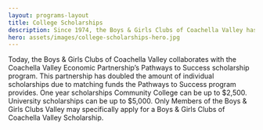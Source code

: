 ```yaml
---
layout: programs-layout
title: College Scholarships
description: Since 1974, the Boys & Girls Clubs of Coachella Valley has helped hundreds of families send their children to college. Our program is significant in that it is a renewable award. Once a student is on our program they are then eligible for continued funding throughout their college education.
hero: assets/images/college-scholarships-hero.jpg
---
```


Today, the Boys & Girls Clubs of Coachella Valley collaborates with the Coachella Valley Economic Partnership’s Pathways to Success scholarship program. This partnership has doubled the amount of individual scholarships due to matching funds the Pathways to Success program provides. One year scholarships Community College can be up to $2,500. University scholarships can be up to $5,000. Only Members of the Boys & Girls Clubs Valley may specifically apply for a Boys & Girls Clubs of Coachella Valley Scholarship.

<!-- # Eligibility Requirements

-   Be a member who is currently, or has been, an active participant in programs at one of the Boys & Girls Clubs of Coachella Valley’s clubhouses: Indio, La Quinta, Coachella, Mecca or Desert Hot Springs.
-   You must include an essay discussing your involvement with the Boys & Girls Clubs of Coachella Valley.
-   You must include a letter of recommendation from the unit director of the Boys & Girls Club that you attend.
-   You or your parents must have been permanent residents of the Coachella Valley over the past 3 years.
-   You must be a California high school graduate.
-   You must apply for federal financial aid using the Free Application for Federal Student Aid (FAFSA) : [www.fafsa.ed.gov](www.fafsa.ed.gov). If you are ineligible to complete the FAFSA, you must complete the California Student Aid Commission (CSAC) financial aid application: [www.calgrants.org](www.calgrants.org).
-   You must demonstrate financial need (as identified by academic institutions and FAFSA or the California Student Aid Commission).
-   You must be applying as an undergraduate at an accredited college, university, or academic institution in the U.S.
-   You must have a high school GPA of 2.0 or above, and meet college/university academic requirements for admissions and continued enrollment.
-   You must be enrolled full-time and maintain full-time enrollment status (as defined by academic institutions).
-   You must submit a copy of their 2015-2016 Student Aid Report (SAR) from the FAFSA or the California Aid Report (CAR) from CSAC.
-   You will be expected to sign a contract with CVEP's Pathways to Success program involving you in scheduled leadership events, mentoring, workshops, and web based interactions. -->
